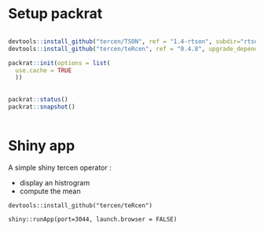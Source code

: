 # Setup packrat 

```R

devtools::install_github("tercen/TSON", ref = "1.4-rtson", subdir="rtson", upgrade_dependencies = TRUE)
devtools::install_github("tercen/teRcen", ref = "0.4.8", upgrade_dependencies = TRUE)

packrat::init(options = list(
  use.cache = TRUE
  ))
  
  
packrat::status()
packrat::snapshot()
 
```

# Shiny app

A simple shiny tercen operator :
 - display an histrogram
 - compute the mean
 
```
devtools::install_github("tercen/teRcen")

shiny::runApp(port=3044, launch.browser = FALSE)
```

 





